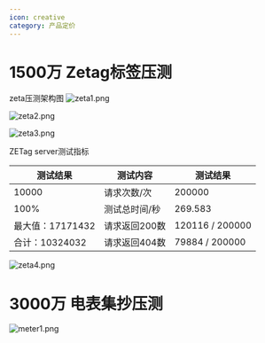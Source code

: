```yaml
---
icon: creative
category: 产品定价
---
```


# 1500万 Zetag标签压测

 zeta压测架构图
![zeta1.png](http://dgiot-1253666439.cos.ap-shanghai-fsi.myqcloud.com/product/dgtest/zeta1.png)

![zeta2.png](http://dgiot-1253666439.cos.ap-shanghai-fsi.myqcloud.com/product/dgtest/zeta2.png)

![zeta3.png](http://dgiot-1253666439.cos.ap-shanghai-fsi.myqcloud.com/product/dgtest/zeta3.png)

ZETag server测试指标

| 测试结果 | 测试内容  | 测试结果|
| ------------ | ------------ |-----|
|10000|	请求次数/次|	200000|
|100%	|测试总时间/秒|	269.583|
|最大值：17171432|	请求返回200数 | 	120116 / 200000|
|合计：10324032|	请求返回404数 | 	79884 / 200000 |

![zeta4.png](http://dgiot-1253666439.cos.ap-shanghai-fsi.myqcloud.com/product/dgtest/zeta4.png)

# 3000万 电表集抄压测

![meter1.png](http://dgiot-1253666439.cos.ap-shanghai-fsi.myqcloud.com/product/dgtest/meter1.png)